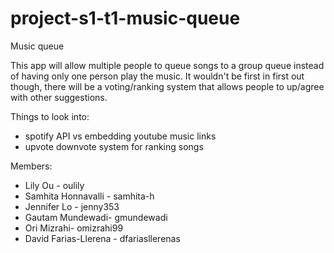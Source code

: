 # project-s1-t1-music-queue

Music queue 

This app will allow multiple people to queue songs to a group queue instead of having only one person play the music. 
It wouldn't be first in first out though, there will be a voting/ranking system that allows people to up/agree with other suggestions.

Things to look into: 
* spotify API vs embedding youtube music links 
* upvote downvote system for ranking songs 

Members: 
* Lily Ou - oulily
* Samhita Honnavalli - samhita-h
* Jennifer Lo - jenny353
* Gautam Mundewadi- gmundewadi
* Ori Mizrahi- omizrahi99
* David Farias-Llerena - dfariasllerenas
